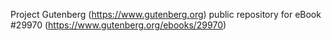 Project Gutenberg (https://www.gutenberg.org) public repository for eBook #29970 (https://www.gutenberg.org/ebooks/29970)
